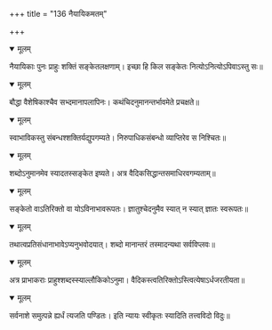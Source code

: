+++
title = "136 नैयायिकमतम्"

+++


<details open><summary>मूलम्</summary>

नैयायिकाः पुनः प्राहुः शक्तिं सङ्केतलक्षणाम्। इच्छा हि किल सङ्केतः नित्योऽनित्योऽपिवाऽस्तु सः॥
</details>



<details open><summary>मूलम्</summary>

बौद्धा वैशेषिकाश्चैव सभ्दमानापलापिनः। कथंचिदनुमानन्तर्भावमेते प्रचक्षते॥
</details>



<details open><summary>मूलम्</summary>

स्वाभाविकस्तु संबन्धश्शक्तिर्यद्युपगम्यते। निरुपाधिकसंबन्धो व्याप्तिरेव स निश्चितः॥
</details>



<details open><summary>मूलम्</summary>

शब्दोऽनुमानमेव स्यादतस्सङ्केत इष्यते। अत्र वैदिकसिद्धान्तसमाधिरवगम्यताम्॥
</details>



<details open><summary>मूलम्</summary>

सङ्केतो वाऽतिरिक्तो वा योऽविनाभावरूपतः। ज्ञातुश्चेदनुमैव स्यात् न स्यात् ज्ञातः स्वरूपतः॥
</details>



<details open><summary>मूलम्</summary>

तथात्वप्रतिसंधानाभावेऽप्यनुभवोदयात्। शब्दो मानान्तरं तस्मादन्यथा सर्वविप्लवः॥
</details>



<details open><summary>मूलम्</summary>

अत्र प्राभाकराः प्राहुश्शब्दस्स्याल्लौकिकोऽनुमा। वैदिकस्त्वतिरिक्तोऽस्त्वित्येषाऽर्धजरतीयता॥
</details>



<details open><summary>मूलम्</summary>

सर्वनाशे समुत्पन्ने ह्यर्धं त्यजति पण्डितः। इति न्यायः स्वीकृतः स्यादिति तत्त्वविदो विदुः॥
</details>

